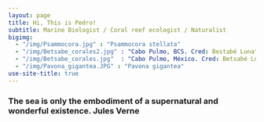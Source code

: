 ```yaml
---
layout: page
title: Hi, This is Pedro!
subtitle: Marine Biologist / Coral reef ecologist / Naturalist
bigimg:  
  - "/img/Psammocora.jpg" : "Psammocora stellata"
  - "/img/Betsabe_corales2.jpg" : "Cabo Pulmo, BCS. Cred: Bestabé Luna"
  - "/img/Betsabe_corales.jpg"  : "Cabo Pulmo, México. Cred: Betsabé Luna" 
  - "/img/Pavona_gigantea.JPG" : "Pavona gigantea"
use-site-title: true
---
```


### The sea is only the embodiment of a supernatural and wonderful existence.   Jules Verne

